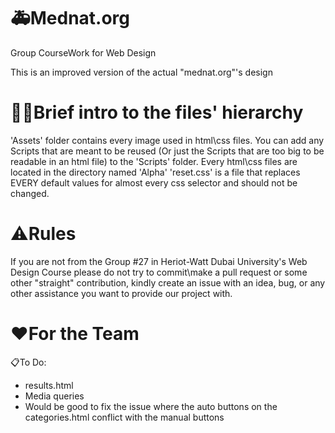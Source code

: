 # 🚑Mednat.org
Group CourseWork for Web Design

This is an improved version of the actual "mednat.org"'s design 

# 📁💤Brief intro to the files' hierarchy 

'Assets' folder contains every image used in html\css files.
You can add any Scripts that are meant to be reused (Or just the Scripts that are too big to be readable in an html file) to the 'Scripts' folder.
Every html\css files are located in the directory named 'Alpha'
'reset.css' is a file that replaces EVERY default values for almost every css selector and should not be changed.

# ⚠️Rules 

If you are not from the Group #27 in Heriot-Watt Dubai University's Web Design Course please do not try to commit\make a pull request or some other "straight" contribution, 
kindly create an issue with an idea, bug, or any other assistance you want to provide our project with.

# ♥️For the Team

📋To Do:
- results.html
- Media queries 
- Would be good to fix the issue where the auto buttons on the categories.html conflict with the manual buttons 
